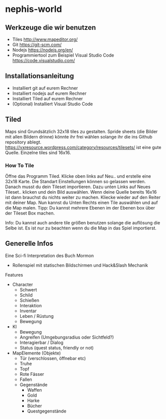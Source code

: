 # nephis-world

## Werkzeuge die wir benutzen

- Tiles http://www.mapeditor.org/
- Git https://git-scm.com/
- Nodejs https://nodejs.org/en/
- Programmiertool zum Beispiel Visual Studio Code https://code.visualstudio.com/

## Installationsanleitung

- Installiert git auf eurem Rechner
- Installiert nodejs auf eurem Rechner
- Installiert Tiled auf eurem Rechner
- (Optional) Installiert Visual Studio Code

## Tiled

Maps sind Grundsätzlich 32x18 tiles zu gestalten. Spride sheets (die Bilder mit allen Bildern drinne) könnte ihr frei wählen solange ihr die ins Github repository ablegt. https://vxresource.wordpress.com/category/resources/tilesets/ ist eine gute Quelle. Einzelne tiles sind 16x16.

### How To Tile

Öffne das Programm Tiled. Klicke oben links auf Neu.. und erstelle eine 32x18 Karte. Die Standart Einstellungen können so gelassen werden. Danach musst du dein Tileset importieren. Dazu unten Links auf Neues Tileset.. klicken und dein Bild auswählen. Wenn deine Quelle bereits 16x16 ist dann brauchst du nichts weiter zu machen. Kliecke wieder auf den Reiter mit deiner Map. Nun kannst du Unten Rechts einen Tile auswählen und auf die Map malen. Tipp: Du kannst mehrere Ebenen im der Ebenen box über der Tileset Box machen.

Info: Du kannst auch andere tile größen benutzen solange die auflösung die Selbe ist. Es ist nur zu beachten wenn du die Map in das Spiel importierst.

## Generelle Infos

Eine Sci-fi Interpretation des Buch Mormon
* Rollenspiel mit statischen Bildschirmen und Hack&Slash Mechanik


Features 
* Character 
   *  Schwert
   * Schild
   * Schießen
   * Interaktion
   * Inventar
   * Leben / Rüstung
   * Bewegung
* KI
   * Bewegung
   * Angreifen (Umgebungsradius oder Sichtfeld?)
   * Interagierbar / Dialog
   * Status (quest status, friendly or not)
* MapElemente (Objekte)
   * Tür (verschlossen, öffnebar etc)
   * Truhe
   * Topf
   * Rote Fässer
   * Fallen
   * Gegenstände 
      * Waffen
      * Gold
      * Harke
      * Bücher
      * Questgegenstände
